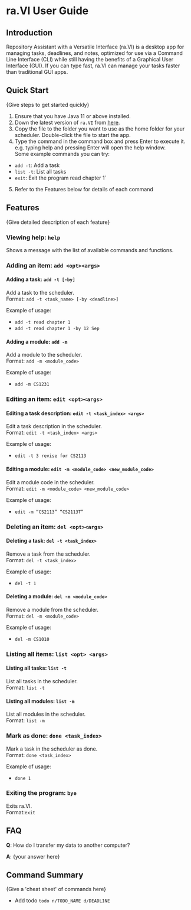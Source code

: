 # ra.VI User Guide

## Introduction

Repository Assistant with a Versatile Interface (ra.VI) is a desktop app for managing tasks, deadlines, and notes, optimized for use via a Command Line Interface (CLI) while still having the benefits of a Graphical User Interface (GUI). If you can type fast, ra.VI can manage your tasks faster than traditional GUI apps.

## Quick Start

{Give steps to get started quickly}

1. Ensure that you have Java 11 or above installed.
2. Down the latest version of `ra.VI` from [here](http://link.to/duke).
3. Copy the file to the folder you want to use as the home folder for your scheduler. Double-click the file to start the app. 
4. Type the command in the command box and press Enter to execute it. e.g. typing help and pressing Enter will open the help window.  
Some example commands you can try:
* `add -t`: Add a task
* `list -t`: List all tasks
* `exit`: Exit the program read chapter 1`
5. Refer to the Features below for details of each command

## Features 

{Give detailed description of each feature}
### Viewing help: `help`
Shows a message with the list of available commands and functions.

### Adding an item: `add <opt><args>`
#### Adding a task: `add -t [-by]`
Add a task to the scheduler.  
Format: `add -t <task_name> [-by <deadline>]`

Example of usage: 
* `add -t read chapter 1`
* `add -t read chapter 1 -by 12 Sep`

#### Adding a module: `add -m`
Add a module to the scheduler.  
Format: `add -m <module_code>`

Example of usage: 
* `add -m CS1231`

### Editing an item: `edit <opt><args>`
#### Editing a task description: `edit -t <task_index> <args>`
Edit a task description in the scheduler.  
Format: `edit -t <task_index> <args>`

Example of usage: 
* `edit -t 3 revise for CS2113`

#### Editing a module: `edit -m <module_code> <new_module_code>`
Edit a module code in the scheduler.  
Format: `edit -m <module_code> <new_module_code>`

Example of usage: 
* `edit -m “CS2113” “CS2113T”`

### Deleting an item: `del <opt><args>`
#### Deleting a task: `del -t <task_index>`
Remove a task from the scheduler.  
Format: `del -t <task_index>`

Example of usage: 
* `del -t 1`

#### Deleting a module: `del -m <module_code>`
Remove a module from the scheduler.  
Format: `del -m <module_code>`

Example of usage: 
* `del -m CS1010`

### Listing all items: `list <opt> <args>`
#### Listing all tasks: `list -t`
List all tasks in the scheduler.   
Format: `list -t`

#### Listing all modules: `list -m`
List all modules in the scheduler.  
Format: `list -m`

### Mark as done: `done <task_index>`
Mark a task in the scheduler as done.  
Format: `done <task_index>`

Example of usage: 
* `done 1`

### Exiting the program: `bye`
Exits ra.VI.  
Format:`exit`

## FAQ

**Q**: How do I transfer my data to another computer? 

**A**: {your answer here}

## Command Summary

{Give a 'cheat sheet' of commands here}

* Add todo `todo n/TODO_NAME d/DEADLINE`
